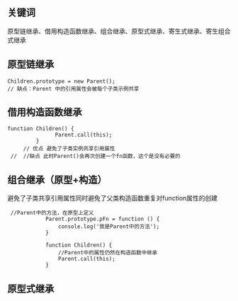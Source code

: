 ## 关键词

原型链继承、借用构造函数继承、组合继承、原型式继承、寄生式继承、寄生组合式继承

## 原型链继承

```JS
Children.prototype = new Parent();
// 缺点：Parent 中的引用属性会被每个子类示例共享
```

## 借用构造函数继承

```JS
function Children() {
               Parent.call(this);
         }
     // 优点 避免了子类实例共享引用属性
 //  //缺点 此时Parent()会再次创建一个fn函数，这个是没有必要的
```
## 组合继承（原型+构造）

避免了子类共享引用属性同时避免了父类构造函数重复对function属性的创建
```JS
 //Parent中的方法，在原型上定义
            Parent.prototype.pFn = function () {
                console.log('我是Parent中的方法');
            }

            function Children() {
                //Parent中的属性仍然在构造函数中继承
                Parent.call(this);
            }
```
## 原型式继承

